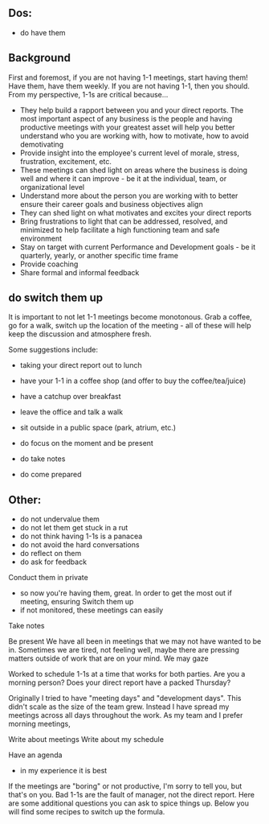 ## Dos:
- do have them

## Background
First and foremost, if you are not having 1-1 meetings, start having them! Have them, have them weekly. If you are not having 1-1, then you should. From my perspective, 1-1s are critical because...
- They help build a rapport between you and your direct reports.  The most important aspect of any business is the people and having productive meetings with your greatest asset will help you better understand who you are working with, how to motivate, how to avoid demotivating
- Provide insight into the employee's current level of morale, stress, frustration, excitement, etc.
- These meetings can shed light on areas where the business is doing well and where it can improve - be it at the individual, team, or organizational level
- Understand more about the person you are working with to better ensure their career goals and business objectives align
- They can shed light on what motivates and excites your direct reports
- Bring frustrations to light that can be addressed, resolved, and minimized to help facilitate a high functioning team and safe environment
- Stay on target with current Performance and Development goals - be it quarterly, yearly, or another specific time frame
- Provide coaching
- Share formal and informal feedback

## do switch them up
It is important to not let 1-1 meetings become monotonous.  Grab a coffee, go for a walk, switch up the location of the meeting - all of these will help keep the discussion and atmosphere fresh.  

Some suggestions include:
- taking your direct report out to lunch
- have your 1-1 in a coffee shop (and offer to buy the coffee/tea/juice)
- have a catchup over breakfast
- leave the office and talk a walk
- sit outside in a public space (park, atrium, etc.)


- do focus on the moment and be present
- do take notes
- do come prepared

## Other:
- do not undervalue them
- do not let them get stuck in a rut
- do not think having 1-1s is a panacea
- do not avoid the hard conversations
- do reflect on them
- do ask for feedback

Conduct them in private
- so now you're having them, great. In order to get the most out if meeting, ensuring
Switch them up
- if not monitored, these meetings can easily

Take notes

Be present
We have all been in meetings that we may not have wanted to be in. Sometimes we are tired, not feeling well, maybe there are pressing matters outside of work that are on your mind. We may gaze

Worked to schedule 1-1s at a time that works for both parties. Are you a morning person? Does your direct report have a packed Thursday?

Originally I tried to have "meeting days" and "development days". This didn't scale as the size of the team grew. Instead I have spread my meetings across all days throughout the work. As my team and I prefer morning meetings,

Write about meetings
Write about my schedule

Have an agenda
- in my experience it is best

If the meetings are "boring" or not productive, I'm sorry to tell you, but that's on you.  Bad 1-1s are the fault of manager, not the direct report.  Here are some additional questions you can ask to spice things up.  Below you will find some recipes to switch up the formula.
